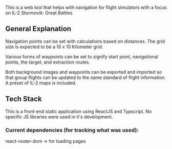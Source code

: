 This is a web tool that helps with navigation for flight simulators with a focus on IL-2 Sturmovik: Great Battles

## General Explanation

Navigation points can be set with calculations based on distances. The grid size is expected to be a 10 x 10 Kilometer grid.

Various forms of waypoints can be set to signify start point, navigational points, the target, and extraction routes.

Both background images and waypoints can be exported and imported so that group flights can be updated to the same standard of flight information. A preset of IL-2 maps is included.




## Tech Stack

This is a front-end static application using ReactJS and Typscript. No specific JS libraries were used in it's development.

### Current dependencies (for tracking what was used):

react-router-dom -> for loading pages
